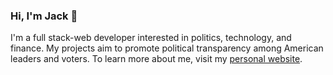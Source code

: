 ### Hi, I'm Jack 👋

I'm a full stack-web developer interested in politics, technology, and finance. My projects aim to promote political transparency among American leaders and voters. To learn more about me, visit my <a href="https://jmccain.com"> personal website</a>.
<!--
**jackmccain/jackmccain** is a ✨ _special_ ✨ repository because its `README.md` (this file) appears on your GitHub profile.

Here are some ideas to get you started:

- 🔭 I’m currently working on ...
- 🌱 I’m currently learning ...
- 👯 I’m looking to collaborate on ...
- 🤔 I’m looking for help with ...
- 💬 Ask me about ...
- 📫 How to reach me: ...
- 😄 Pronouns: ...
- ⚡ Fun fact: ...
-->
